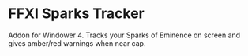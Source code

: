 # FFXI Sparks Tracker

Addon for Windower 4. Tracks your Sparks of Eminence on screen and gives amber/red warnings when near cap.
